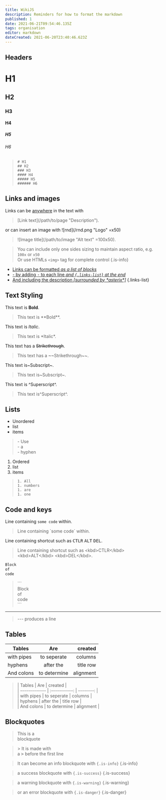 ```yaml
---
title: WikiJS
description: Reminders for how to format the markdown
published: 1
date: 2021-06-21T09:54:46.135Z
tags: organisation
editor: markdown
dateCreated: 2021-06-20T23:40:46.623Z
---
```


## Headers

# H1

## H2

### H3

#### H4

##### H5

###### H6

> `# H1`  
> `## H2`  
> `### H3`  
> `#### H4`  
> `##### H5`  
> `###### H6`

## Links and images

Links can be [anywhere](/wikijs "This ironically goes nowhere") in the text with
> \[Link text](/path/to/page "Description").

or can insert an image with ![rnd](/rnd.png "Logo" =x50)
> \!\[Image title](/path/to/image "Alt text" =100x50).

> You can include only one sides sizing to maintain aspect ratio, e.g. `100x` or `x50`  
Or use HTMLs `<img>` tag for complete control
{.is-info}

- [Links can be formatted *as a list of blocks*](/wikijs "Alt text")
- [- by adding <kbd>-</kbd> to each line *and `{.links-list}` at the end*](/wikijs "Alt text")
- [And including the description *[surrounded by \*asterix\*]*](/wikijs "Alt text")
{.links-list}

## Text Styling

This text is **Bold**.
> This text is \*\*Bold**.

This text is *Italic*.
> This text is \*Italic*.

This text has a ~~Strikethrough~~.
> This text has a \~\~Strikethrough~~.

This text is~Subscript~.
> This text is\~Subscript~.

This text is ^Superscript^.
> This text is\^Superscript^.

## Lists

- Unordered
- list
- items

> \- Use  
\- a  
\- hyphen

1. Ordered
1. list
1. items

> `1. All`  
`1. numbers`  
`1. are`  
`1. one`

## Code and keys

Line containing `some code` within.

> Line containing \`some code\` within.

Line containing shortcut such as <kbd>CTLR</kbd> <kbd>ALT</kbd> <kbd>DEL</kbd>.

>Line containing shortcut such as \<kbd>CTLR\</kbd> \<kbd>ALT\</kbd> \<kbd>DEL\</kbd>.

```txt
Block  
of  
code
```

>\```  
Block  
of  
code  
\```

---

> --- produces a line

## Tables

| Tables        | Are           |   created |
| ------------- | :-----------: | --------: |
| with pipes    | to seperate   |   columns |
| hyphens       | after the     | title row |
| And colons    | to determine  | alignment |

<!-- Single blank line here will screw with the WikiJS
     edittor but will appear as normal once saved-->
 
>| Tables        | Are          |   created |  
| ------------- \| :-----------: | --------: |  
| with pipes    | to seperate   |   columns |  
| hyphens       | after the     | title row |  
| And colons    | to determine  | alignment |

## Blockquotes

> This is a  
blockquote

> \> It is made with  
a <kbd>></kbd> before the first line

> It can become an info blockquote with `{.is-info}`
{.is-info}

> a success blockquote with `{.is-success}`
{.is-success}

> a warning blockquote with `{.is-warning}`
{.is-warning}

> or an error blockquote with `{.is-danger}`
{.is-danger}
